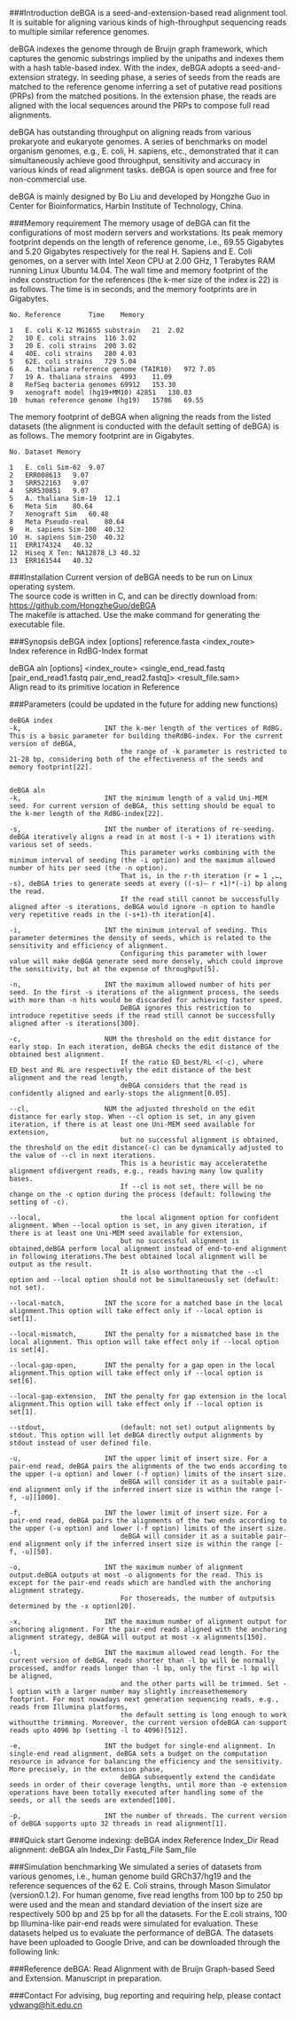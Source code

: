 ###Introduction
deBGA is a seed-and-extension-based read alignment tool. It is suitable for aligning various kinds of high-throughput sequencing reads to multiple similar reference genomes.

deBGA indexes the genome through de Bruijn graph framework, which captures the genomic substrings implied by the unipaths and indexes them with a hash table-based index. With the index, deBGA adopts a seed-and-extension strategy. In seeding phase, a series of seeds from the reads are matched to the reference genome inferring a set of putative read positions (PRPs) from the matched positions. In the extension phase, the reads are aligned with the local sequences around the PRPs to compose full read alignments.

deBGA has outstanding throughput on aligning reads from various prokaryote and eukaryote genomes. A series of benchmarks on model organism genomes, e.g., E. coli, H. sapiens, etc., demonstrated that it can simultaneously achieve good throughput, sensitivity and accuracy in various kinds of read alignment tasks. deBGA is open source and free for non-commercial use.

deBGA is mainly designed by Bo Liu and developed by Hongzhe Guo in Center for Bioinformatics, Harbin Institute of Technology, China.

###Memory requirement
The memory usage of deBGA can fit the configurations of most modern servers and workstations. Its peak memory footprint depends on the length of reference genome, i.e., 69.55 Gigabytes and 5.20 Gigabytes respectively for the real H. Sapiens and E. Coli genomes, on a server with Intel Xeon CPU at 2.00 GHz, 1 Terabytes RAM running Linux Ubuntu 14.04.
The wall time and memory footprint of the index construction for the references (the k-mer size of the index is 22) is as follows. The time is in seconds, and the memory footprints are in Gigabytes.
```
No.	Reference		Time	Memory

1	E. coli	K-12 MG1655 substrain	21	2.02
2	10 E. coli strains	116	3.02
3	20 E. coli strains	200	3.02
4	40E. coli strains	280	4.03
5	62E. coli strains	729	5.04
6	A. thaliana reference genome (TAIR10)	972	7.05
7	19 A. thaliana strains	4993	11.09
8	RefSeq bacteria genomes	69912	153.30
9	xenograft model (hg19+MM10)	42851	130.03
10	human reference genome (hg19)	15786	69.55
```

The memory footprint of deBGA when aligning the reads from the listed datasets (the alignment is conducted with the default setting of deBGA) is as follows. The memory footprint are in Gigabytes.
```
No.	Dataset	Memory

1	E. coli Sim-62	9.07
2	ERR008613	9.07
3	SRR522163	9.07
4	SRR530851	9.07
5	A. thaliana Sim-19	12.1
6	Meta Sim	80.64
7	Xenograft Sim	60.48
8	Meta Pseudo-real	80.64
9	H. sapiens Sim-100	40.32
10	H. sapiens Sim-250	40.32
11	ERR174324	40.32
12	Hiseq X Ten: NA12878_L3	40.32
13	ERR161544	40.32
```

###Installation
Current version of deBGA needs to be run on Linux operating system.  
The source code is written in C, and can be directly download from: https://github.com/HongzheGuo/deBGA  
The makefile is attached. Use the make command for generating the executable file.  

###Synopsis
deBGA index [options] reference.fasta \<index_route\>  
Index reference in RdBG-Index format  

deBGA aln [options] \<index_route\> \<single_end_read.fastq [pair_end_read1.fastq pair_end_read2.fastq]\> \<result_file.sam\>  
Align read to its primitive location in Reference  

###Parameters (could be updated in the future for adding new functions)
```
deBGA index   
-k,                     INT the k-mer length of the vertices of RdBG. This is a basic parameter for building theRdBG-index. For the current version of deBGA, 
							the range of -k parameter is restricted to 21-28 bp, considering both of the effectiveness of the seeds and memory footprint[22]. 
 
 
deBGA aln 
-k,                     INT the minimum length of a valid Uni-MEM seed. For current version of deBGA, this setting should be equal to the k-mer length of the RdBG-index[22].    

-s,                     INT the number of iterations of re-seeding. deBGA iteratively aligns a read in at most (-s + 1) iterations with various set of seeds. 
							This parameter works combining with the minimum interval of seeding (the -i option) and the maximum allowed number of hits per seed (the -n option). 
							That is, in the r-th iteration (r = 1 ,…, -s), deBGA tries to generate seeds at every ((-s)– r +1)*(-i) bp along the read. 
							If the read still cannot be successfully aligned after -s iterations, deBGA would ignore -n option to handle very repetitive reads in the (-s+1)-th iteration[4].    

-i,                     INT the minimum interval of seeding. This parameter determines the density of seeds, which is related to the sensitivity and efficiency of alignment. 
							Configuring this parameter with lower value will make deBGA generate seed more densely, which could improve the sensitivity, but at the expense of throughput[5].   

-n,                     INT the maximum allowed number of hits per seed. In the first -s iterations of the alignment process, the seeds with more than -n hits would be discarded for achieving faster speed.
							DeBGA ignores this restriction to introduce repetitive seeds if the read still cannot be successfully aligned after -s iterations[300].  
							
-c,                     NUM the threshold on the edit distance for early stop. In each iteration, deBGA checks the edit distance of the obtained best alignment. 
							If the ratio ED_best/RL <(-c), where ED_best and RL are respectively the edit distance of the best alignment and the read length, 
							deBGA considers that the read is confidently aligned and early-stops the alignment[0.05].    

--cl,                   NUM the adjusted threshold on the edit distance for early stop. When --cl option is set, in any given iteration, if there is at least one Uni-MEM seed available for extension, 
							but no successful alignment is obtained, the threshold on the edit distance(-c) can be dynamically adjusted to the value of --cl in next iterations. 
							This is a heuristic may acceleratethe alignment ofdivergent reads, e.g., reads having many low quality bases. 
							If --cl is not set, there will be no change on the -c option during the process (default: following the setting of -c).    

--local,                    the local alignment option for confident alignment. When --local option is set, in any given iteration, if there is at least one Uni-MEM seed available for extension, 
							but no successful alignment is obtained,deBGA perform local alignment instead of end-to-end alignment in following iterations.The best obtained local alignment will be output as the result. 
							It is also worthnoting that the --cl option and --local option should not be simultaneously set (default: not set).    

--local-match,          INT the score for a matched base in the local alignment.This option will take effect only if --local option is set[1].     

--local-mismatch,       INT the penalty for a mismatched base in the local alignment. This option will take effect only if --local option is set[4].    

--local-gap-open,       INT the penalty for a gap open in the local alignment.This option will take effect only if --local option is set[6].    

--local-gap-extension,  INT the penalty for gap extension in the local alignment.This option will take effect only if --local option is set[1].     

--stdout,					(default: not set) output alignments by stdout. This option will let deBGA directly output alignments by stdout instead of user defined file.

-u,                     INT the upper limit of insert size. For a pair-end read, deBGA pairs the alignments of the two ends according to the upper (-u option) and lower (-f option) limits of the insert size.
							deBGA will consider it as a suitable pair-end alignment only if the inferred insert size is within the range [-f, -u][1000].

-f,                     INT the lower limit of insert size. For a pair-end read, deBGA pairs the alignments of the two ends according to the upper (-u option) and lower (-f option) limits of the insert size. 
							deBGA will consider it as a suitable pair-end alignment only if the inferred insert size is within the range [-f, -u][50].        

-o,                     INT the maximum number of alignment output.deBGA outputs at most -o alignments for the read. This is except for the pair-end reads which are handled with the anchoring alignment strategy. 
							For thosereads, the number of outputsis determined by the -x option[20].  

-x,                     INT the maximum number of alignment output for anchoring alignment. For the pair-end reads aligned with the anchoring alignment strategy, deBGA will output at most -x alignments[150].    

-l,                     INT the maximum allowed read length. For the current version of deBGA, reads shorter than -l bp will be normally processed, andfor reads longer than -l bp, only the first -l bp will be aligned, 
							and the other parts will be trimmed. Set -l option with a larger number may slightly increasethememory footprint. For most nowadays next generation sequencing reads, e.g., reads from Illumina platforms, 
							the default setting is long enough to work withoutthe trimming. Moreover, the current version ofdeBGA can support reads upto 4096 bp (setting -l to 4096)[512].     

-e,                     INT the budget for single-end alignment. In single-end read alignment, deBGA sets a budget on the computation resource in advance for balancing the efficiency and the sensitivity. More precisely, in the extension phase, 
							deBGA subsequently extend the candidate seeds in order of their coverage lengths, until more than -e extension operations have been totally executed after handling some of the seeds, or all the seeds are extended[100].

-p,                     INT the number of threads. The current version of deBGA supports upto 32 threads in read alignment[1].    
```

###Quick start
Genome indexing:
deBGA index Reference Index_Dir
Read alignment:
deBGA aln Index_Dir Fastq_File Sam_file

###Simulation benchmarking
We simulated a series of datasets from various genomes, i.e., human genome build GRCh37/hg19 and the reference sequences of the 62 E. Coli strains, through Mason Simulator (version0.1.2). For human genome, five read lengths from 100 bp to 250 bp were used and the mean and standard deviation of the insert size are respectively 500 bp and 25 bp for all the datasets. For the E.coli strains, 100 bp Illumina-like pair-end reads were simulated for evaluation. These datasets helped us to evaluate the performance of deBGA. The datasets have been uploaded to Google Drive, and can be downloaded through the following link:


###Reference
deBGA: Read Alignment with de Bruijn Graph-based Seed and Extension. Manuscript in preparation.

###Contact
For advising, bug reporting and requiring help, please contact ydwang@hit.edu.cn

